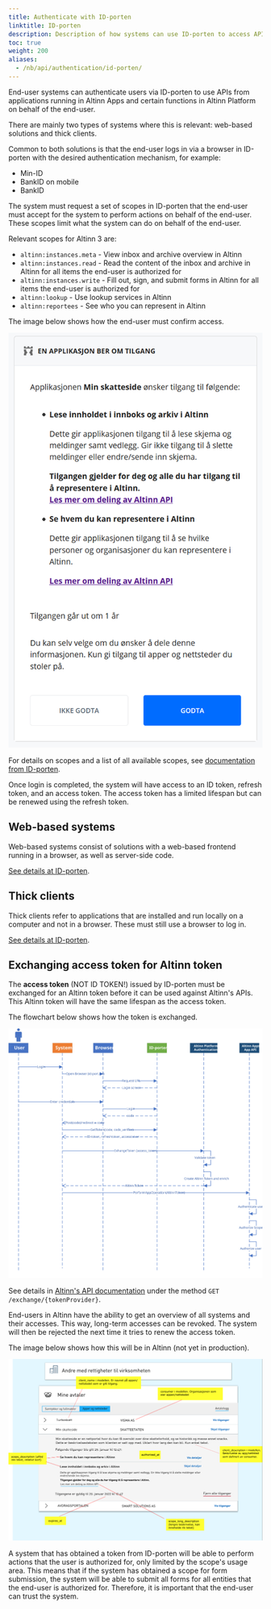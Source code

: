 ```yaml
---
title: Authenticate with ID-porten
linktitle: ID-porten
description: Description of how systems can use ID-porten to access APIs in Altinn 3.
toc: true
weight: 200
aliases:
  - /nb/api/authentication/id-porten/
---
```


End-user systems can authenticate users via ID-porten to use APIs from applications running in Altinn Apps and certain functions in Altinn Platform on behalf of the end-user.

There are mainly two types of systems where this is relevant: web-based solutions and thick clients.

Common to both solutions is that the end-user logs in via a browser in ID-porten with the desired authentication mechanism, for example:

- Min-ID
- BankID on mobile
- BankID

The system must request a set of scopes in ID-porten that the end-user must accept for the system to perform actions on behalf of the end-user. These scopes limit what the system can do on behalf of the end-user.

Relevant scopes for Altinn 3 are:

- `altinn:instances.meta` - View inbox and archive overview in Altinn
- `altinn:instances.read` - Read the content of the inbox and archive in Altinn for all items the end-user is authorized for
- `altinn:instances.write` - Fill out, sign, and submit forms in Altinn for all items the end-user is authorized for
- `altinn:lookup` - Use lookup services in Altinn
- `altinn:reportees` - See who you can represent in Altinn

The image below shows how the end-user must confirm access.

![Handle systems](scopeidporten.png "Handle systems")

For details on scopes and a list of all available scopes, see [documentation from ID-porten](https://docs.digdir.no/oidc_protocol_scope.html).

Once login is completed, the system will have access to an ID token, refresh token, and an access token. The access token has a limited lifespan but can be renewed using the refresh token.

## Web-based systems

Web-based systems consist of solutions with a web-based frontend running in a browser, as well as server-side code.

[See details at ID-porten](https://docs.digdir.no/oidc_guide_idporten.html).

## Thick clients

Thick clients refer to applications that are installed and run locally on a computer and not in a browser. These must still use a browser to log in.

[See details at ID-porten](https://docs.digdir.no/oidc_auth_sbs.html).

## Exchanging access token for Altinn token

The **access token** (NOT ID TOKEN!) issued by ID-porten must be exchanged for an Altinn token before it can be used against Altinn's APIs. This Altinn token will have the same lifespan as the access token.

The flowchart below shows how the token is exchanged.

![Token exchange](eus_login_process_updated.svg "Token exchange")

See details in [Altinn's API documentation](/en/api/authentication/spec/) under the method `GET /exchange/{tokenProvider}`.

End-users in Altinn have the ability to get an overview of all systems and their accesses. This way, long-term accesses can be revoked. The system will then be rejected the next time it tries to renew the access token.

The image below shows how this will be in Altinn (not yet in production).

![Handle system accesses](scopemanagement.png "Handle system accesses")

A system that has obtained a token from ID-porten will be able to perform actions that the user is authorized for, only limited by the scope's usage area. This means that if the system has obtained a scope for form submission, the system will be able to submit all forms for all entities that the end-user is authorized for. Therefore, it is important that the end-user can trust the system.
